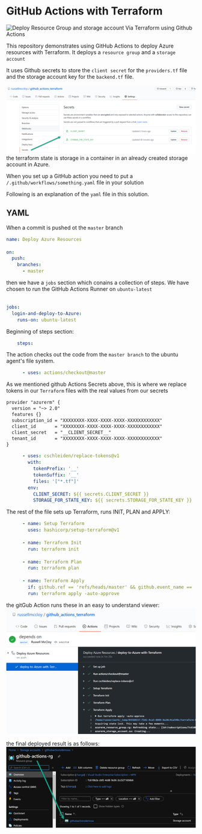 # GitHub Actions with Terraform

![Deploy Resource Group and storage account Via Terraform using Github Actions](https://github.com/russellmccloy/github_actions_terraform/workflows/Deploy%20Resource%20Group%20Via%20Terraform/badge.svg)

This repository demonstrates using GitHub Actions to deploy Azure resources with Terraform. It deploys a `resource group` and a `storage account`

It uses Github secrets to store the `client secret` for the `providers.tf` file and the storage account key for the `backend.tf` file.

![Secrets](readme_images/github-secrets.png)
the terraform state is storage in a container in an already created storage account in Azure.

When you set up a GitHub action you need to put a `/.github/workflows/something.yaml` file in your solution

Following is an explanation of the `yaml` file in this solution.

## YAML

When a commit is pushed ot the `master` branch
```yaml
name: Deploy Azure Resources

on:
  push:
    branches:
      - master
```

then we have a `jobs` section which conains a collection of steps. 
We have chosen to run the GitHub Actions Runner on `ubuntu-latest`

```yaml

jobs:
  login-and-deploy-to-Azure:
    runs-on: ubuntu-latest
```

Beginning of steps section:
```yaml
    steps:
```

The action checks out the code from the `master branch` to the ubuntu agent's file system.

```yaml
      - uses: actions/checkout@master
```

As we mentioned github Actions Secrets above, this is where we replace tokens in our `Terraform` files with the real values from our secrets

```hcl
provider "azurerm" {
  version = "~> 2.0"
  features {}
  subscription_id = "XXXXXXXX-XXXX-XXXX-XXXX-XXXXXXXXXXXX"
  client_id       = "XXXXXXXX-XXXX-XXXX-XXXX-XXXXXXXXXXXX"
  client_secret   = "__CLIENT_SECRET__"
  tenant_id       = "XXXXXXXX-XXXX-XXXX-XXXX-XXXXXXXXXXXX"
}
```

```yaml
      - uses: cschleiden/replace-tokens@v1
        with:
          tokenPrefix: '__'
          tokenSuffix: '__'
          files: '["*.tf"]'
        env:
          CLIENT_SECRET: ${{ secrets.CLIENT_SECRET }}
          STORAGE_FOR_STATE_KEY: ${{ secrets.STORAGE_FOR_STATE_KEY }}
```

The rest of the file sets up Terraform, runs INIT, PLAN and APPLY:

```yaml
      - name: Setup Terraform
        uses: hashicorp/setup-terraform@v1

      - name: Terraform Init
        run: terraform init

      - name: Terraform Plan
        run: terraform plan

      - name: Terraform Apply
        if: github.ref == 'refs/heads/master' && github.event_name == 'push'
        run: terraform apply -auto-approve
```

the gitGub Action runs these in an easy to understand viewer:
![action_running.png](readme_images/action_running.png)


the final deployed result is as follows:
![Deployed](readme_images/az-sa-created.png)